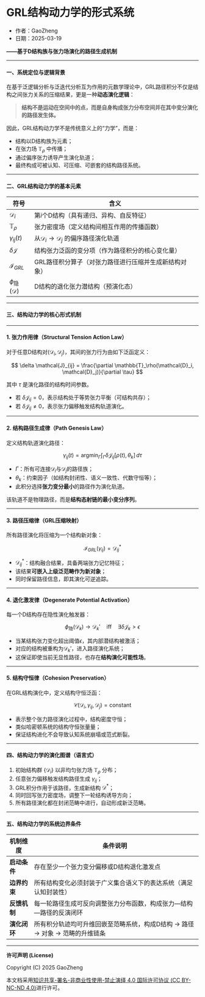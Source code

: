# **GRL结构动力学的形式系统**

- 作者：GaoZheng
- 日期：2025-03-19

**——基于D结构族与张力场演化的路径生成机制**

---

#### 一、系统定位与逻辑背景

在基于泛逻辑分析与泛迭代分析互为作用的元数学理论中，GRL路径积分不仅是结构之间张力关系的压缩结果，更是一种**动态演化逻辑**：  
> **结构不是运动在空间中的点，而是自身构成张力分布空间并在其中变分演化的路径发生体。**

因此，GRL结构动力学不是传统意义上的“力学”，而是：

- 结构以D结构族为元素；
- 在张力场 $\mathbb{T}_\rho$ 中传播；
- 通过偏序张力诱导产生演化轨道；
- 最终构成可被认知、可压缩、可嵌套的结构路径系统。

---

#### 二、GRL结构动力学的基本元素

| 符号         | 含义                                                   |
|--------------|--------------------------------------------------------|
| $\mathcal{D}_i$  | 第$i$个D结构（具有递归、异构、自反特征）                  |
| $\mathbb{T}_\rho$ | 张力密度场（定义结构间相互作用的传播函数）                   |
| $\gamma_{ij}(t)$ | 从$\mathcal{D}_i \to \mathcal{D}_j$ 的偏序路径演化轨道       |
| $\delta\mathcal{J}$ | 结构张力泛函的变分项（作为路径积分的核心变化量）             |
| $\mathcal{I}_{GRL}$ | GRL路径积分算子（对张力路径进行压缩并生成新结构对象）         |
| $\phi_{\text{隐}}(\mathcal{D})$ | D结构的退化张力潜结构（预演化态）               |

---

#### 三、结构动力学的核心形式机制

---

#### 1. **张力作用律（Structural Tension Action Law）**

对于任意D结构对$(\mathcal{D}_i, \mathcal{D}_j)$，其间的张力行为由如下泛函定义：

$$
\delta \mathcal{J}_{ij} = \frac{\partial \mathbb{T}_\rho(\mathcal{D}_i, \mathcal{D}_j)}{\partial \tau}
$$

其中 $\tau$ 是演化路径的结构时间参数。

- 若 $\delta \mathcal{J}_{ij} = 0$，表示结构处于等势张力平衡（可结构共存）；
- 若 $\delta \mathcal{J}_{ij} \neq 0$，表示张力偏移触发结构轨道演化。

---

#### 2. **结构路径生成律（Path Genesis Law）**

定义结构轨道演化路径：

$$
\gamma_{ij}(t) = \text{argmin}_\Gamma \int_\Gamma \delta \mathcal{J}_{ij}[\rho(t), \theta_k] \, d\tau
$$

- $\Gamma$：所有可连接$\mathcal{D}_i$与$\mathcal{D}_j$的路径族；
- $\theta_k$：约束因子（如结构封闭性、语义一致性、代数守恒等）；
- 此积分选择**张力变分最小**的路径作为演化轨道。

该轨道不是物理路径，而是**结构态射链的最小变分序列**。

---

#### 3. **路径压缩律（GRL压缩映射）**

所有路径演化将压缩为一个结构新对象：

$$
\mathcal{I}_{GRL}(\gamma_{ij}) = \mathcal{D}_{ij}^{*}
$$

- $\mathcal{D}_{ij}^{*}$：结构融合结果，具备两端张力记忆特征；
- 该结果**可嵌入上级泛范畴作为新对象**；
- 同时保留路径信息，即其演化可逆追踪。

---

#### 4. **退化激发律（Degenerate Potential Activation）**

每一个D结构存在隐性演化触发器：

$$
\phi_{\text{隐}}(\mathcal{D}_k) \to \mathcal{D}_k' \quad \text{iff} \quad \exists \delta \mathcal{J}_{k} > \epsilon
$$

- 当某结构张力变化超出阈值$\epsilon$，其内部潜结构被激活；
- 对应的结构被重构为$\mathcal{D}_k'$，进入路径演化系统；
- 这保证即使当前无显性路径，也存在**结构演化可能性场**。

---

#### 5. **结构守恒律（Cohesion Preservation）**

在GRL结构演化中，定义结构守恒泛函：

$$
\mathcal{C}(\mathcal{D}_i, \gamma_{ij}, \mathcal{D}_j) = \text{constant}
$$

- 表示整个张力路径演化过程中，结构密度守恒；
- 类似哈密顿系统的结构守恒张量量；
- 保证结构进化不会导致认知系统崩塌或范式断裂。

---

#### 四、结构动力学的演化图谱（语言式）

1. 初始结构群 $\{\mathcal{D}_i\}$ 以非均匀张力场 $\mathbb{T}_\rho$ 分布；
2. 任意张力偏移触发结构路径生成 $\gamma_{ij}$；
3. GRL积分作用于该路径，生成新结构 $\mathcal{D}^{*}$；
4. 同时回写张力密度场，调整下一轮结构诱导方向；
5. 所有路径演化都在封闭范畴中进行，自动形成新泛范畴。

---

#### 五、结构动力学的系统边界条件

| 机制维度       | 条件说明                                                   |
|----------------|------------------------------------------------------------|
| **启动条件**     | 存在至少一个张力变分偏移或D结构退化激发点                            |
| **边界约束**     | 所有结构变化必须封装于广义集合语义下的表达系统（满足认知封装性）             |
| **反馈机制**     | 每一轮路径生成可反向调整张力分布函数，构成张力—结构—路径的反演闭环           |
| **演化闭环**     | 所有积分轨迹均可升维回嵌至范畴系统，构成D结构 → 路径 → 对象 → 范畴的升维链条    |

---

**许可声明 (License)**

Copyright (C) 2025 GaoZheng 

本文档采用[知识共享-署名-非商业性使用-禁止演绎 4.0 国际许可协议 (CC BY-NC-ND 4.0)](https://creativecommons.org/licenses/by-nc-nd/4.0/deed.zh-Hans)进行许可。
